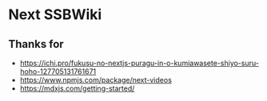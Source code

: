 # Next SSBWiki

## Thanks for
 - https://ichi.pro/fukusu-no-nextjs-puragu-in-o-kumiawasete-shiyo-suru-hoho-127705131761671
 - https://www.npmjs.com/package/next-videos
 - https://mdxjs.com/getting-started/